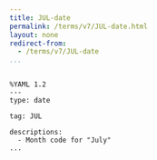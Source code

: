 ```yaml
---
title: JUL-date
permalink: /terms/v7/JUL-date.html
layout: none
redirect-from:
  - /terms/v7/JUL-date
...
```


```

%YAML 1.2
---
type: date

tag: JUL

descriptions:
  - Month code for "July"
...

```